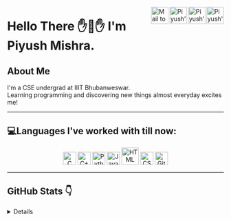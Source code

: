 <a href="https://twitter.com/IronLegTheOne" target="_blank" rel="nofollow"><img class="icon" title="Twitter" align="right" alt="Piyush's Twitter" width="40px" src="https://uxwing.com/wp-content/themes/uxwing/download/10-brands-and-social-media/twitter-round-color.svg" /></a><a href="https://www.linkedin.com/in/piyushmishra965/" target="_blank" rel="nofollow"><img class="icon" title="LinkedIn" align="right" alt="Piyush's Linkdein" width="40px" src="https://uxwing.com/wp-content/themes/uxwing/download/10-brands-and-social-media/linkedin-round-color.svg" /></a><a href="https://www.instagram.com/_.darthsalad._/" target="_blank" rel="nofollow"><img class="icon" title="Instagram" align="right" alt="Piyush's Insta" width="40px" src="https://uxwing.com/wp-content/themes/uxwing/download/10-brands-and-social-media/instagram-round-color.svg" /></a><a href="mailto:piyushmishra965@gmail.com" target="_blank" rel="nofollow"><img class="icon" title="Mail" align="right" alt="Mail to Piyush" width="40px" src="https://www.freepnglogos.com/uploads/logo-gmail-png/logo-gmail-png-circle-email-gmail-logo-mail-material-icon-21.png" /></a>
# Hello There ✋👋✋ I'm Piyush Mishra.
## **About Me**

I'm a CSE undergrad at IIIT Bhubanweswar.<br>
Learning programming and discovering new things almost everyday excites me!

---
 
## **💻Languages I've worked with till now:**

<p align="center">
<img title="C" alt="C" src="https://raw.githubusercontent.com/jmnote/z-icons/master/svg/c.svg" width="30px">
<img title="C++" alt="C++" src="https://raw.githubusercontent.com/jmnote/z-icons/master/svg/cpp.svg" width="30px">
<img title="Python" alt="Python" src="https://raw.githubusercontent.com/jmnote/z-icons/master/svg/python.svg" width="30px">
<img title="Javascript" alt="Javascript" src="https://raw.githubusercontent.com/dereknguyen269/dereknguyen269/master/images/js.png" width="30px">
<img title="HTML" alt="HTML" src="https://upload.wikimedia.org/wikipedia/commons/6/61/HTML5_logo_and_wordmark.svg" width="40px">
<img title="CSS" alt="CSS" src="https://upload.wikimedia.org/wikipedia/commons/3/3d/CSS.3.svg" width="30px">
<img title="Git" alt="Git" src="https://raw.githubusercontent.com/jmnote/z-icons/master/svg/git.svg" width="30px">
 
 </p>
 
 ---
## **GitHub Stats 👇** 
<details>
<p align="center">
  <img src = "https://github-readme-stats.vercel.app/api?username=DarthSalad&show_icons=true&theme=dark&locale=en">
  <img src = "https://github-readme-stats.vercel.app/api/top-langs/?username=DarthSalad&theme=omni">
</p>
</details> 

 

